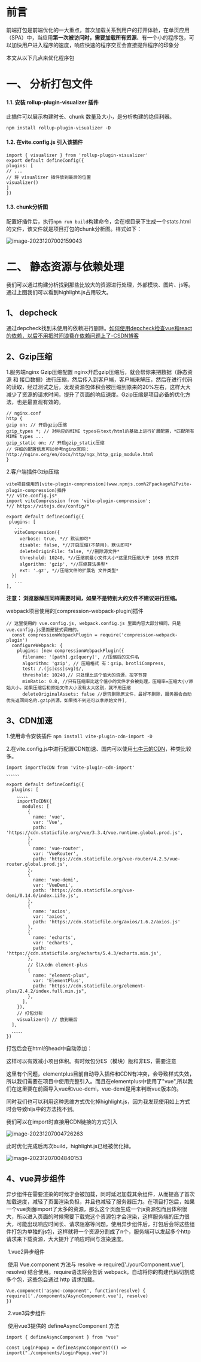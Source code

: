 # 前言

前端打包是前端优化的一大重点，首次加载关系到用户的打开体验，在单页应用（SPA）中，当应用**第一次被访问时，需要加载所有资源**、有一个小的程序包，可以加快用户进入程序的速度，响应快速的程序交互会直接提升程序的印象分

本文从以下几点来优化程序包

# 一、 分析打包文件

#### 1.1. 安装 rollup-plugin-visualizer 插件

此插件可以展示构建时长、chunk 数量及大小，是分析构建的绝佳利器。

`npm install rollup-plugin-visualizer -D`

#### 1.2. 在vite.config.js 引入该插件

```
import { visualizer } from 'rollup-plugin-visualizer'
export default defineConfig({
plugins: [
// ...
// 将 visualizer 插件放到最后的位置
visualizer()
]
})
```

#### 1.3. chunk分析图

配置好插件后，执行`npm run build`构建命令，会在根目录下生成一个stats.html的文件，该文件就是项目打包的chunk分析图。样式如下：

![image-20231207002159043](./assets/image-20231207002159043.png)

# 二、 静态资源与依赖处理

我们可以通过构建分析找到那些比较大的资源进行处理，外部模块、图片、js等。通过上图我们可以看到highlight.js占用较大。

## 1、 depcheck

通过depcheck找到未使用的依赖进行删除。[如何使用depcheck检查vue和react的依赖，以后不用把时间浪费在依赖问题上了-CSDN博客](https://blog.csdn.net/qq_48652579/article/details/130421596)



## 2、Gzip压缩

1.服务端nginx Gzip压缩配置
​    nginx开启gzip压缩后，就会帮你来把数据（静态资源 和 接口数据）进行压缩，然后传入到客户端，客户端来解压，然后在进行代码的读取，经过测试之后，发现资源包体积会被压缩到原来的20%左右，这样大大减少了资源的请求时间，提升了页面的响应速度。Gzip压缩是项目必备的优化方法，也是最直观有效的。

```
// nginx.conf
http {  
gzip on; // 开启gzip压缩
gzip_types *; // 对响应的MIME types在text/html的基础上进行扩展配置，*匹配所有MIME types ...
gzip_static on; // 开启gzip_static压缩
// 详细的配置信息可以参考nginx官网： http://nginx.org/en/docs/http/ngx_http_gzip_module.html
}
```
2.客户端插件Gzip压缩
```
vite项目使用的[vite-plugin-compression](www.npmjs.com%2Fpackage%2Fvite-plugin-compression)插件
*// vite.config.js*
import viteCompression from 'vite-plugin-compression';
*// https://vitejs.dev/config/*

export default defineConfig({
 plugins: [
   ...
   viteCompression({
     verbose: true, *// 默认即可*
     disable: false, *//开启压缩(不禁用)，默认即可*
     deleteOriginFile: false, *//删除源文件*
     threshold: 10240, *//压缩前最小文件大小*这里只压缩大于 10KB 的文件
     algorithm: 'gzip', *//压缩算法类型*
     ext: '.gz', *//压缩文件的扩展名 文件类型*
  })
   ...
],
```

**注意： 浏览器解压同样需要时间，如果不是特别大的文件不建议进行压缩。**



webpack项目使用的[compression-webpack-plugin]插件

```
// 这里使用的 vue.config.js, webpack.config.js 里面内容大部分相同，只是vue.config.js里面是链式调用的。
  const compressionWebpackPlugin = require('compression-webpack-plugin')
  configureWebpack: {
    plugins: [new compressionWebpackPlugin({
      filename: '[path].gz[query]', //压缩后的文件名
      algorithm: 'gzip', // 压缩格式 有：gzip、brotliCompress,
      test: /.(js|css|svg)$/,
      threshold: 10240,// 只处理比这个值大的资源，按字节算
      minRatio: 0.8, //只有压缩率比这个值小的文件才会被处理，压缩率=压缩大小/原始大小，如果压缩后和原始文件大小没有太大区别，就不用压缩
      deleteOriginalAssets: false //是否删除原文件，最好不删除，服务器会自动优先返回同名的.gzip资源，如果找不到还可以拿原始文件],
```

## 3、CDN加速

1.使用命令安装插件 `npm install vite-plugin-cdn-import -D`

2.在vite.config.js中进行配置CDN加速、国内可以使用[七牛云的CDN](https://staticfile.org/)，种类比较多。

```
import importToCDN from 'vite-plugin-cdn-import'
、、、、、、

export default defineConfig({
  plugins: [
    、、、、、
    importToCDN({
      modules: [
        {
          name: 'vue',
          var: 'Vue',
          path: 'https://cdn.staticfile.org/vue/3.3.4/vue.runtime.global.prod.js',
        },
        {
          name: 'vue-router',
          var: 'VueRouter',
          path: 'https://cdn.staticfile.org/vue-router/4.2.5/vue-router.global.prod.js',
        },
        {
          name: 'vue-demi',
          var: 'VueDemi',
          path: 'https://cdn.staticfile.org/vue-demi/0.14.6/index.iife.js',
        },
        {
          name: 'axios',
          var: 'axios',
          path: 'https://cdn.staticfile.org/axios/1.6.2/axios.js'
        },
        {
          name: 'echarts',
          var: 'echarts',
          path: 'https://cdn.staticfile.org/echarts/5.4.3/echarts.min.js',
        },
        // 引入cdn element-plus
        {
          name: "element-plus",
          var: 'ElementPlus',
          path: "https://cdn.staticfile.org/element-plus/2.4.2/index.full.min.js",
        },
      ],
    }),
    // 打包分析
    visualizer() // 放到最后
  ],
  、、、、、
})

```

打包后会在html的head中自动添加：

<script src="https://cdn.staticfile.org/echarts/4.3.0/echarts.min.js"></script>

这样可以有效减小项目体积。有时候包分ES（模块）版和非ES，需要注意

这里有个问题，elementplus目前自动导入插件和CDN有冲突，会导致样式失效，所以我们需要在项目中使用完整引入。而且在elementplus中使用了"vue",所以我们在这里要在前面导入vue和vue-demi，vue-demi是用来判断vue版本的。

同时我们也可以利用这种思维方式优化掉highlight.js，因为我发现使用如上方式时会导致hljs中的方法找不到。

我们可以在import时直接用CDN链接的方式引入

![image-20231207004726263](./assets/image-20231207004726263.png)

此时优化完成后再次build，highlight.js已经被优化掉。

![image-20231207004840153](./assets/image-20231207004840153.png)

## 4、vue异步组件

​    异步组件在需要渲染的时候才会被加载，同时延迟加载其余组件，从而提高了首次加载速度，减轻了页面渲染负担，并且也减轻了服务器压力。在项目打包后，如果一个vue页面import了太多的资源，那么这个页面生成一个js资源包而且体积很大，所以进入页面的时候需要下载完这个资源包才会渲染，这样服务端的压力很大，可能出现响应时间长、请求阻塞等问题。使用异步组件后，打包后会将这些组件打包为单独的js包，这样就将一个资源分割成了n个，服务端可以发起多个http请求来下载资源，大大提升了响应时间与渲染速度。

​     1.vue2异步组件

​    使用 Vue.component 方法与 resolve => require(['./yourComponent.vue'], resolve) 结合使用。require语法将会告诉 webpack，自动将你的构建代码切割成多个包，这些包会通过 http 请求加载。

```
Vue.component('async-component', function(resolve) {
require(['./components/AsyncComponent.vue'], resolve)
})
```

​    2.vue3异步组件

​    使用vue3提供的 defineAsyncComponent 方法

```
import { defineAsyncComponent } from "vue"

const LoginPopup = defineAsyncComponent(() => import("./components/LoginPopup.vue"))
```

